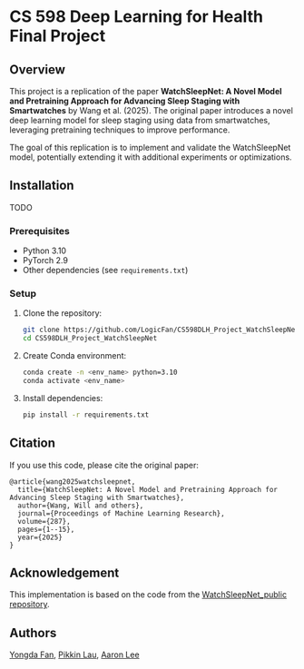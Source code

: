 # CS 598 Deep Learning for Health Final Project

## Overview

This project is a replication of the paper **WatchSleepNet: A Novel Model and Pretraining Approach for Advancing Sleep Staging with Smartwatches** by Wang et al. (2025). The original paper introduces a novel deep learning model for sleep staging using data from smartwatches, leveraging pretraining techniques to improve performance.

The goal of this replication is to implement and validate the WatchSleepNet model, potentially extending it with additional experiments or optimizations.


## Installation
TODO
### Prerequisites

- Python 3.10
- PyTorch 2.9
- Other dependencies (see `requirements.txt`)

### Setup

1. Clone the repository:
   ```bash
   git clone https://github.com/LogicFan/CS598DLH_Project_WatchSleepNet.git
   cd CS598DLH_Project_WatchSleepNet
   ```

2. Create Conda environment:
   ```bash
   conda create -n <env_name> python=3.10
   conda activate <env_name>
   ```

3. Install dependencies:
   ```bash
   pip install -r requirements.txt
   ```

<!--
## Usage

TODO:


### Data Preparation

Download the required sleep staging datasets (e.g., from [source]). Place the data in the `data/` directory.

### Training

To train the model:
```bash
python train.py --config config.yaml
```

### Evaluation

To evaluate the trained model:
```bash
python evaluate.py --model_path checkpoints/model.pth --data_path data/test/
```

## Dataset

This project uses publicly available sleep staging datasets such as:
- TODO

Ensure compliance with dataset licenses and usage terms.

## Model Architecture

TODO

## Results

TODO

-->

## Citation

If you use this code, please cite the original paper:

```
@article{wang2025watchsleepnet,
  title={WatchSleepNet: A Novel Model and Pretraining Approach for Advancing Sleep Staging with Smartwatches},
  author={Wang, Will and others},
  journal={Proceedings of Machine Learning Research},
  volume={287},
  pages={1--15},
  year={2025}
}
```

## Acknowledgement

This implementation is based on the code from the [WatchSleepNet_public repository](https://github.com/WillKeWang/WatchSleepNet_public).

## Authors

[Yongda Fan](mailto:yongdaf2@illinois.edu), [Pikkin Lau](mailto:pikkinl2@illinois.edu), [Aaron Lee](mailto:aaroncl2@illinois.edu)